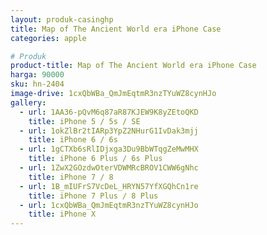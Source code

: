 ```yaml
---
layout: produk-casinghp
title: Map of The Ancient World era iPhone Case
categories: apple

# Produk
product-title: Map of The Ancient World era iPhone Case
harga: 90000
sku: hn-2404
image-drive: 1cxQbWBa_QmJmEqtmR3nzTYuWZ8cynHJo
gallery:
  - url: 1AA36-pQvM6q87aR87KJEW9K8yZEtoQKD
    title: iPhone 5 / 5s / SE
  - url: 1okZlBr2tIARp3YpZ2NHurG1IvDak3mjj
    title: iPhone 6 / 6s
  - url: 1gCTXb6sRlIDjxga3Du9BbWTqgZeMwMHX
    title: iPhone 6 Plus / 6s Plus
  - url: 1ZwX2GOzdwOterVDWMRcBROV1CWW6gNhc
    title: iPhone 7 / 8
  - url: 1B_mIUFrS7VcDeL_HRYN57YfXGQhCn1re
    title: iPhone 7 Plus / 8 Plus
  - url: 1cxQbWBa_QmJmEqtmR3nzTYuWZ8cynHJo
    title: iPhone X
---
```

